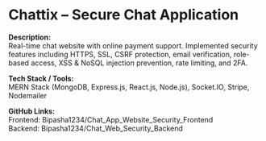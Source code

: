 # Chattix – Secure Chat Application

**Description:**  
Real-time chat website with online payment support. Implemented security features including HTTPS, SSL, CSRF protection, email verification, role-based access, XSS & NoSQL injection prevention, rate limiting, and 2FA.

**Tech Stack / Tools:**  
MERN Stack (MongoDB, Express.js, React.js, Node.js), Socket.IO, Stripe, Nodemailer

**GitHub Links:**  
Frontend: Bipasha1234/Chat_App_Website_Security_Frontend  
Backend: Bipasha1234/Chat_Web_Security_Backend


